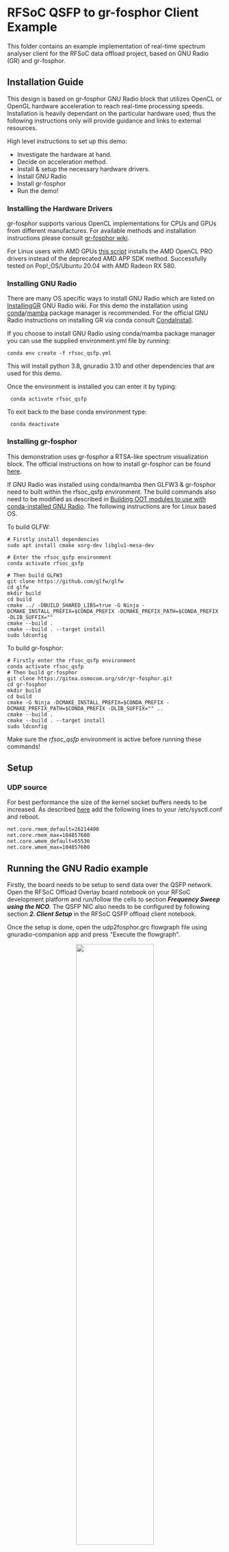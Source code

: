 # RFSoC QSFP to gr-fosphor Client Example
This folder contains an example implementation of real-time spectrum analyser client for the RFSoC data offload project, based on GNU Radio (GR) and gr-fosphor.

## Installation Guide
This design is based on gr-fosphor GNU Radio block that utilizes OpenCL or OpenGL hardware acceleration to reach real-time processing speeds. 
Installation is heavily dependant on the particular hardware used, thus the following instructions only will provide guidance and links to external resources.

High level instructions to set up this demo:
- Investigate the hardware at hand.
- Decide on acceleration method.
- Install & setup the necessary hardware drivers.
- Install GNU Radio
- Install gr-fosphor
- Run the demo!

### Installing the Hardware Drivers
gr-fosphor supports various OpenCL implementations for CPUs and GPUs from different manufactures. For available methods and installation instructions please consult [gr-fosphor wiki](https://osmocom.org/projects/sdr/wiki/Fosphor).

For Linux users with AMD GPUs [this script](https://github.com/Diolinux/amd-opencl-pro-linux-resolve) installs the AMD OpenCL PRO drivers instead of the deprecated AMD APP SDK method. Successfully tested on Pop!_OS/Ubuntu 20.04 with AMD Radeon RX 580.

### Installing GNU Radio
There are many OS specific ways to install GNU Radio which are listed on [InstallingGR](https://wiki.gnuradio.org/index.php/InstallingGR) GNU Radio wiki. For this demo the installation using [conda](https://docs.conda.io/en/latest/)/[mamba](https://github.com/mamba-org/mamba) package manager is recommended. For the official GNU Radio instructions on installing GR via conda consult [CondaInstall](https://wiki.gnuradio.org/index.php?title=CondaInstall).

If you choose to install GNU Radio using conda/mamba package manager you can use the supplied environment.yml file by running:

```conda env create -f rfsoc_qsfp.yml```

This will install python 3.8, gnuradio 3.10 and other dependencies that are used for this demo.

Once the environment is installed you can enter it by typing:

``` conda activate rfsoc_qsfp```

To exit back to the base conda environment type:

``` conda deactivate```

### Installing gr-fosphor
This demonstration uses gr-fosphor a RTSA-like spectrum visualization block. The official instructions on how to install gr-fosphor can be found [here](https://osmocom.org/projects/sdr/wiki/Fosphor).

If GNU Radio was installed using conda/mamba then GLFW3 & gr-fosphor need to built within the rfsoc_qsfp environment. The build commands also need to be modified as described in [Building OOT modules to use with conda-installed GNU Radio](https://wiki.gnuradio.org/index.php?title=CondaInstall#Building_OOT_modules_to_use_with_conda-installed_GNU_Radio). The following instructions are for Linux based OS.

To build GLFW:
```
# Firstly install dependencies
sudo apt install cmake xorg-dev libglu1-mesa-dev 

# Enter the rfsoc_qsfp environment
conda activate rfsoc_qsfp

# Then build GLFW3
git clone https://github.com/glfw/glfw
cd glfw
mkdir build
cd build
cmake ../ -DBUILD_SHARED_LIBS=true -G Ninja -DCMAKE_INSTALL_PREFIX=$CONDA_PREFIX -DCMAKE_PREFIX_PATH=$CONDA_PREFIX -DLIB_SUFFIX="" 
cmake --build .
cmake --build . --target install
sudo ldconfig
```

To build gr-fosphor:
```
# Firstly enter the rfsoc_qsfp environment
conda activate rfsoc_qsfp
# Then build gr-fosphor
git clone https://gitea.osmocom.org/sdr/gr-fosphor.git
cd gr-fosphor
mkdir build
cd build
cmake -G Ninja -DCMAKE_INSTALL_PREFIX=$CONDA_PREFIX -DCMAKE_PREFIX_PATH=$CONDA_PREFIX -DLIB_SUFFIX="" ..
cmake --build .
cmake --build . --target install
sudo ldconfig
```

Make sure the _rfsoc_qsfp_ environment is active before running these commands!

## Setup

### UDP source
For best performance the size of the kernel socket buffers needs to be increased. As described [here](https://wiki.gnuradio.org/index.php/UDP_Source) add the following lines to your /etc/sysctl.conf and reboot.
```
net.core.rmem_default=26214400
net.core.rmem_max=104857600
net.core.wmem_default=65536
net.core.wmem_max=104857600
```

## Running the GNU Radio example
Firstly, the board needs to be setup to send data over the QSFP network. Open the RFSoC Offload Overlay board notebook on your RFSoC development platform and run/follow the cells to section ___Frequency Sweep using the NCO___. The QSFP NIC also needs to be configured by following section ___2. Client Setup___ in the RFSoC QSFP offload client notebook.

Once the setup is done, open the udp2fosphor.grc flowgraph file using gnuradio-companion app and press "Execute the flowgraph".

<p align="center">
  <img src="../assets/gnuradio_execute_flowgraph.png" width="60%" height="60%" />
  <figcaption><b>Figure 1: Running the flowgraph .
</p>

A gr-fosphor window should open with spectrum from RFSoC data.

<p align="center">
  <img src="../assets/gr_fosphor_spectrum.png" width="60%" height="60%" />
  <figcaption><b>Figure 2: gr-fosphor spectogram.
</p>

### gr-fosphor Key Bindings

The keybindings for gr-fosphor can be found by double clicking the gr-fosphor sink block under the "Documentation" tab. For convenience they are also listed below:
```
Key Bindings
============
z:      toggle zoom mode
a/d:    move zoom frequency down/up
s/w:    adjust zoom width
q/e:    adjust screen split between waterfall and fft
space:  pause display

(left)/(right)  adjust dB/div
(up)/(down)     adjust reference level
```